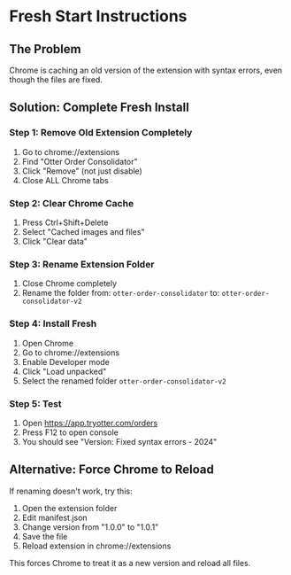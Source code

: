 # Fresh Start Instructions

## The Problem
Chrome is caching an old version of the extension with syntax errors, even though the files are fixed.

## Solution: Complete Fresh Install

### Step 1: Remove Old Extension Completely
1. Go to chrome://extensions
2. Find "Otter Order Consolidator" 
3. Click "Remove" (not just disable)
4. Close ALL Chrome tabs

### Step 2: Clear Chrome Cache
1. Press Ctrl+Shift+Delete
2. Select "Cached images and files"
3. Click "Clear data"

### Step 3: Rename Extension Folder
1. Close Chrome completely
2. Rename the folder from:
   `otter-order-consolidator`
   to:
   `otter-order-consolidator-v2`

### Step 4: Install Fresh
1. Open Chrome
2. Go to chrome://extensions
3. Enable Developer mode
4. Click "Load unpacked"
5. Select the renamed folder `otter-order-consolidator-v2`

### Step 5: Test
1. Open https://app.tryotter.com/orders
2. Press F12 to open console
3. You should see "Version: Fixed syntax errors - 2024"

## Alternative: Force Chrome to Reload

If renaming doesn't work, try this:

1. Open the extension folder
2. Edit manifest.json
3. Change version from "1.0.0" to "1.0.1"
4. Save the file
5. Reload extension in chrome://extensions

This forces Chrome to treat it as a new version and reload all files.